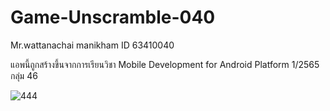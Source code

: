 # Game-Unscramble-040

Mr.wattanachai manikham ID 63410040

แอพนี้ถูกสร้างขึ้นจากการเรียนวิชา Mobile Development for Android Platform 1/2565 กลุ่ม 46

![444](https://user-images.githubusercontent.com/110089122/198843362-cbc748cb-edaa-4365-aec0-5c2d9d19f553.png)
